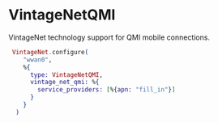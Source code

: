 # VintageNetQMI

VintageNet technology support for QMI mobile connections.

```elixir
 VintageNet.configure(
    "wwan0",
    %{
      type: VintageNetQMI,
      vintage_net_qmi: %{
        service_providers: [%{apn: "fill_in"}]
      }
    }
  )
```


